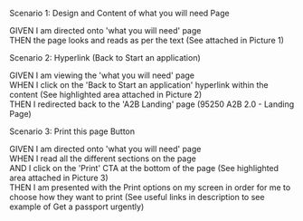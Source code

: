 Scenario 1: Design and Content of what you will need Page

GIVEN I am directed onto 'what you will need' page  
THEN the page looks and reads as per the text (See attached in Picture 1)

Scenario 2: Hyperlink (Back to Start an application)

GIVEN I am viewing the 'what you will need' page  
WHEN I click on the 'Back to Start an application' hyperlink within the content (See highlighted area attached in Picture 2)     
THEN I redirected back to the 'A2B Landing' page (95250 A2B 2.0 - Landing Page)

Scenario 3: Print this page Button

GIVEN I am directed onto 'what you will need' page  
WHEN I read all the different sections on the page  
AND I click on the 'Print' CTA at the bottom of the page (See highlighted area attached in Picture 3)  
THEN I am presented with the Print options on my screen in order for me to choose how they want to print (See useful links in description to see example of Get a passport urgently)
